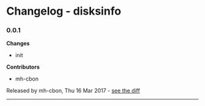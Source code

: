 # Changelog - disksinfo

### 0.0.1

__Changes__

- init

__Contributors__

- mh-cbon

Released by mh-cbon, Thu 16 Mar 2017 -
[see the diff](https://github.com/mh-cbon/disksinfo/compare/2ac728a6aa4371d2d8665b836e4f0b21fdf73216...0.0.1#diff)
______________


